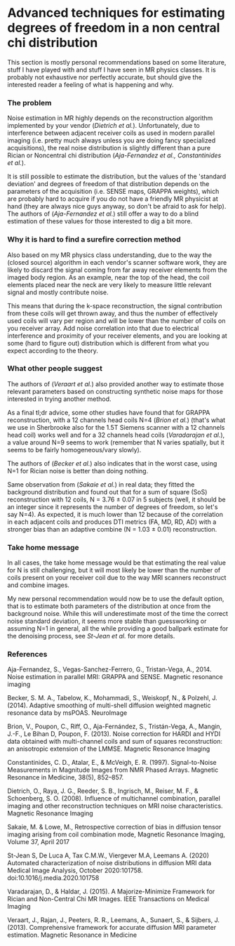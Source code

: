 # Advanced techniques for estimating degrees of freedom in a non central chi distribution

This section is mostly personal recommendations based on some literature, stuff I have played with
and stuff I have seen in MR physics classes. It is probably not exhaustive nor perfectly accurate,
but should give the interested reader a feeling of what is happening and why.

### The problem

Noise estimation in MR highly depends on
the reconstruction algorithm implemented by your vendor (*Dietrich et al.*). Unfortunately,
due to interference between adjacent receiver coils as used in modern parallel imaging
(i.e. pretty much always unless you are doing fancy specialized acquisitions),
the real noise distribution is slightly different than a pure Rician or
Noncentral chi distribution (*Aja-Fernandez et al., Constantinides et al.*).

It is still possible to estimate the distribution,
but the values of the 'standard deviation' and degrees of freedom of that distribution
depends on the parameters of the acquisition (i.e. SENSE maps, GRAPPA weights),
which are probably hard to acquire if you do not have a friendly MR physicist at hand
(they are always nice guys anyway, so don't be afraid to ask for help).
The authors of (*Aja-Fernandez et al.*) still offer a way to do a blind estimation of these values for
those interested to dig a bit more.

### Why it is hard to find a surefire correction method

Also based on my MR physics class understanding, due to the way the (closed source)
algorithm in each vendor's scanner software work, they are likely to discard
the signal coming from far away receiver elements from the imaged body region.
As an example, near the top of the head, the coil elements placed near the neck are very likely to measure
little relevant signal and mostly contribute noise.

This means that during the k-space reconstruction, the signal
contribution from these coils will get thrown away, and thus the number of effectively used coils will vary per region and will be lower than the number of coils on you receiver array. Add noise correlation into that
due to electrical interference and proximity of your receiver elements, and you are looking at some (hard to figure out) distribution which is different from what you expect according to the theory.

### What other people suggest

The authors of (*Veraart et al.*) also provided another way to estimate those
relevant parameters based on constructing synthetic noise maps for those
interested in trying another method.

As a final tl;dr advice, some other studies have found that for GRAPPA reconstruction,
with a 12 channels head coils N=4 (*Brion et al.*) \(that's what we use in Sherbrooke also
for the 1.5T Siemens scanner with a 12 channels head coil\)
works well and for a 32 channels head coils (*Varadarajan et al.*), a value around N=9 seems to work
(remember that N varies spatially, but it seems to be fairly homogeneous/vary slowly).

The authors of (*Becker et al.*) also indicates that in
the worst case, using N=1 for Rician noise is better than doing nothing.

Same observation from (*Sakaie et al.*) in real data; they fitted the background distribution and found out that for a sum of square (SoS) reconstruction with 12 coils, N = 3.76 ± 0.07 in 5 subjects (well, it should be an integer since it represents the number of degrees of freedom, so let's say N=4). As expected, it is much lower than 12 because of the correlation in each adjacent coils and produces DTI metrics (FA, MD, RD, AD) with a stronger bias than an adaptive combine (N = 1.03 ± 0.01) reconstruction.

### Take home message

In all cases, the take home message would be that estimating the real value for N
is still challenging, but it will most likely be lower than the number of coils present on
your receiver coil due to the way MRI scanners reconstruct and combine images.

My new personal recommendation would now be to use the default option, that is to estimate both parameters of the distribution at once from the background noise.
While this will underestimate most of the time the correct noise standard deviation, it seems more stable than guessworking or assuming N=1 in general, all the while providing a good ballpark estimate for the denoising process, see *St-Jean et al.* for more details.

### References

Aja-Fernandez, S., Vegas-Sanchez-Ferrero, G., Tristan-Vega, A., 2014.
Noise estimation in parallel MRI: GRAPPA and SENSE.
Magnetic resonance imaging

Becker, S. M. A., Tabelow, K., Mohammadi, S., Weiskopf, N., & Polzehl, J. (2014).
Adaptive smoothing of multi-shell diffusion weighted magnetic resonance data by msPOAS.
NeuroImage

Brion, V., Poupon, C., Riff, O., Aja-Fernández, S., Tristán-Vega, A., Mangin, J.-F., Le Bihan D, Poupon, F. (2013).
Noise correction for HARDI and HYDI data obtained with multi-channel coils and sum
of squares reconstruction: an anisotropic extension of the LMMSE.
Magnetic Resonance Imaging

Constantinides, C. D., Atalar, E., & McVeigh, E. R. (1997).
Signal-to-Noise Measurements in Magnitude Images from NMR Phased Arrays.
Magnetic Resonance in Medicine, 38(5), 852–857.

Dietrich, O., Raya, J. G., Reeder, S. B., Ingrisch, M., Reiser, M. F., & Schoenberg, S. O. (2008).
Influence of multichannel combination, parallel imaging and other reconstruction techniques on MRI noise characteristics.
Magnetic Resonance Imaging

Sakaie, M. & Lowe, M.,
Retrospective correction of bias in diffusion tensor imaging arising from coil combination mode,
Magnetic Resonance Imaging, Volume 37, April 2017

St-Jean S, De Luca A, Tax C.M.W., Viergever M.A, Leemans A. (2020)
Automated characterization of noise distributions in diffusion MRI data
Medical Image Analysis, October 2020:101758. doi:10.1016/j.media.2020.101758

Varadarajan, D., & Haldar, J. (2015).
A Majorize-Minimize Framework for Rician and Non-Central Chi MR Images.
IEEE Transactions on Medical Imaging

Veraart, J., Rajan, J., Peeters, R. R., Leemans, A., Sunaert, S., & Sijbers, J. (2013).
Comprehensive framework for accurate diffusion MRI parameter estimation.
Magnetic Resonance in Medicine
